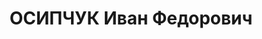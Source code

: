 ---
title: ОСИПЧУК Иван Федорович
description: "1898 р. н., Одеська обл., с. Бузинове Іванівського р-ну, українець,\
  \ член ВКП(б), освіта початкова, Сумська обл., м. Суми, голова районної споживспілки\
  \ \n  Арешт 13.09.1937. Військовою колегією Верховного Суду СРСР 7.12.1937 за ст.ст.\
  \ 54-7, 54-8, 54-11 КК УСРР засуджений до ВМП. Розстріляний 8.12.1937 у м. Харків.\
  \ \n  Реабілітований 6.06.1956 Верховним Судом СРСР."
---